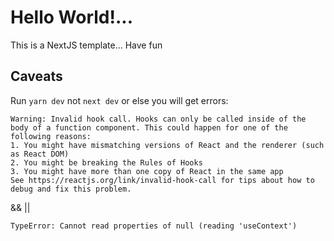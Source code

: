 # Hello World!...

This is a NextJS template... Have fun

## Caveats

Run `yarn dev` not `next dev` or else you will get errors:

```
Warning: Invalid hook call. Hooks can only be called inside of the body of a function component. This could happen for one of the following reasons:
1. You might have mismatching versions of React and the renderer (such as React DOM)
2. You might be breaking the Rules of Hooks
3. You might have more than one copy of React in the same app
See https://reactjs.org/link/invalid-hook-call for tips about how to debug and fix this problem.
```

&& ||

`TypeError: Cannot read properties of null (reading 'useContext')`
